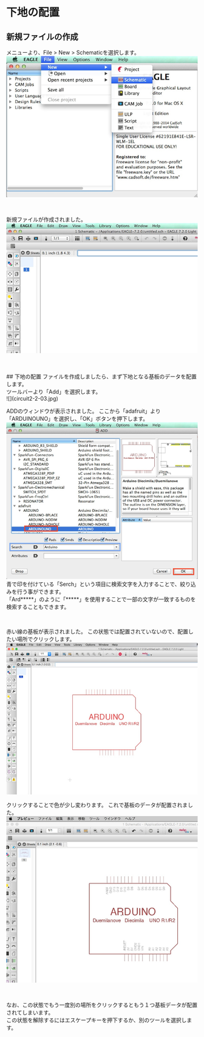 # 下地の配置

## 新規ファイルの作成
メニューより、File > New > Schematicを選択します。
<br>
![](circuit2-2-01.jpg)

<br>

新規ファイルが作成されました。
<br>
![](circuit2-2-02.jpg)

<br>

<br>
## 下地の配置
ファイルを作成しましたら、まず下地となる基板のデータを配置します。
<br>
ツールバーより「Add」を選択します。
<br>
![](circuit2-2-03.jpg)

<br>

ADDのウィンドウが表示されました。
ここから「adafruit」より「ARDUINOUNO」を選択し、「OK」ボタンを押下します。
<br>
![](circuit2-2-04.jpg)
<br>
青で印を付けている「Serch」という項目に検索文字を入力することで、絞り込みを行う事ができます。
<br>
「Ard*****」のように「*****」を使用することで一部の文字が一致するものを検索することもできます。
<br>

<br>

赤い線の基板が表示されました。
この状態では配置されていないので、配置したい場所でクリックします。
<br>
![](circuit2-2-05.jpg)

クリックすることで色が少し変わります。
これで基板のデータが配置されました。
<br>
![](circuit2-2-06.jpg)

<br>

なお、この状態でもう一度別の場所をクリックするともう１つ基板データが配置されてしまいます。
<br>
この状態を解除するにはエスケープキーを押下するか、別のツールを選択します。